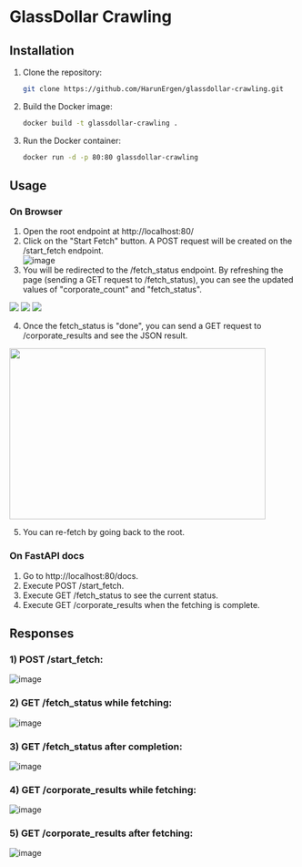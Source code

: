 # GlassDollar Crawling

## Installation

1. Clone the repository:
   ```bash
   git clone https://github.com/HarunErgen/glassdollar-crawling.git
   ```

2. Build the Docker image:
   ```bash
   docker build -t glassdollar-crawling .
   ```
3. Run the Docker container:
   ```bash
   docker run -d -p 80:80 glassdollar-crawling
   ```

## Usage
### On Browser
1) Open the root endpoint at http://localhost:80/ 
2) Click on the "Start Fetch" button. A POST request will be created on the /start_fetch endpoint.  
   ![image](https://github.com/HarunErgen/glassdollar-crawling/assets/83069560/687767a0-9078-462c-a9a6-31585e64b40f)
3) You will be redirected to the /fetch_status endpoint. By refreshing the page (sending a GET request to /fetch_status), you can see the updated values of "corporate_count" and "fetch_status". 
 
<img src="https://github.com/HarunErgen/glassdollar-crawling/assets/83069560/e193f02b-5164-4a08-a5d5-d3d555e5c6a3"/>  
<img src="https://github.com/HarunErgen/glassdollar-crawling/assets/83069560/1988d86f-5e74-4f45-9d40-8c97e24fe70f"/>  
<img src="https://github.com/HarunErgen/glassdollar-crawling/assets/83069560/714a860b-7b16-463a-81bd-2e5a3eb87099"/>  


4) Once the fetch_status is "done", you can send a GET request to /corporate_results and see the JSON result.  
<img src="https://github.com/HarunErgen/glassdollar-crawling/assets/83069560/643de396-d2be-40b4-889a-144435ca19ef" width="450" height="300" />  

5) You can re-fetch by going back to the root.

### On FastAPI docs
1) Go to http://localhost:80/docs.
2) Execute POST /start_fetch.
3) Execute GET /fetch_status to see the current status.
4) Execute GET /corporate_results when the fetching is complete.

## Responses
### 1) POST /start_fetch:  

![image](https://github.com/HarunErgen/glassdollar-crawling/assets/83069560/e055b9a8-443a-4797-984c-a27a386418ee)  

### 2) GET /fetch_status while fetching:  

![image](https://github.com/HarunErgen/glassdollar-crawling/assets/83069560/3c54d4a0-64d4-4f9f-aa09-8ca7de055754)  

### 3) GET /fetch_status after completion:  

![image](https://github.com/HarunErgen/glassdollar-crawling/assets/83069560/5de5f4b0-af0b-4057-aff6-e0f35680cc5b)  

### 4) GET /corporate_results while fetching:  

![image](https://github.com/HarunErgen/glassdollar-crawling/assets/83069560/2322a42b-6959-44bb-96ab-233511aec38e)  

### 5) GET /corporate_results after fetching:  

![image](https://github.com/HarunErgen/glassdollar-crawling/assets/83069560/2d60cd8c-dfd2-4eca-8c32-c89c7c1856a4)




